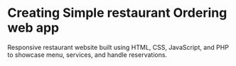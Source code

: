 # Creating Simple restaurant Ordering web app

Responsive restaurant website built using HTML, CSS, JavaScript, and PHP to showcase menu, services, and handle reservations.